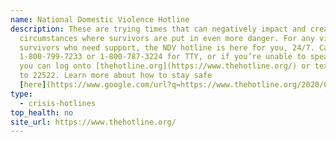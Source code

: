 ```yaml
---
name: National Domestic Violence Hotline
description: These are trying times that can negatively impact and create
  circumstances where survivors are put in even more danger. For any victims and
  survivors who need support, the NDV hotline is here for you, 24/7. Call
  1-800-799-7233 or 1-800-787-3224 for TTY, or if you’re unable to speak safely,
  you can log onto [thehotline.org](https://www.thehotline.org/) or text LOVEIS
  to 22522. Learn more about how to stay safe
  [here](https://www.google.com/url?q=https://www.thehotline.org/2020/03/13/staying-safe-during-covid-19/&sa=D&ust=1592095366871000).
type:
  - crisis-hotlines
top_health: no
site_url: https://www.thehotline.org/
---
```

